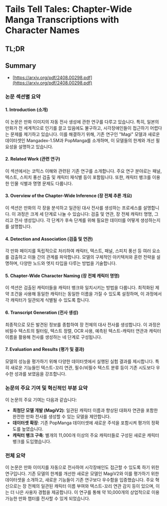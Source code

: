 # Tails Tell Tales: Chapter-Wide Manga Transcriptions with Character Names
## TL;DR
## Summary
- [https://arxiv.org/pdf/2408.00298.pdf](https://arxiv.org/pdf/2408.00298.pdf)

### 논문 섹션별 요약

#### 1. Introduction (소개)
이 논문은 만화 이미지의 자동 전사 생성에 관한 연구를 다루고 있습니다. 특히, 일본의 만화가 전 세계적으로 인기를 끌고 있음에도 불구하고, 시각장애인들이 접근하기 어렵다는 문제를 제기하고 있습니다. 이를 해결하기 위해, 기존 연구인 "Magi" 모델과 새로운 데이터셋인 Mangadex-1.5M과 PopManga를 소개하며, 이 모델들의 한계와 개선 필요성을 설명하고 있습니다.

#### 2. Related Work (관련 연구)
이 섹션에서는 코믹스 이해와 관련된 기존 연구를 소개합니다. 주요 연구 분야로는 패널, 텍스트, 스피치 풍선 검출 및 캐릭터 재식별 등이 포함됩니다. 또한, 캐릭터 뱅크를 이용한 인물 식별과 명명 문제도 다룹니다.

#### 3. Overview of the Chapter-Wide Inference (장 전체 추론 개요)
이 섹션은 만화의 각 장을 분석하고 일관된 대사 전사를 생성하는 프로세스를 설명합니다. 이 과정은 크게 세 단계로 나눌 수 있습니다: 검출 및 연관, 장 전체 캐릭터 명명, 그리고 전사 생성입니다. 각 단계가 후속 단계를 위해 필요한 데이터를 어떻게 생성하는지를 설명합니다.

#### 4. Detection and Association (검출 및 연관)
각 만화 페이지를 독립적으로 처리하여 캐릭터, 텍스트, 패널, 스피치 풍선 등 여러 요소를 검출하고 이들 간의 관계를 파악합니다. 모델의 구체적인 아키텍처와 훈련 전략을 설명하며, 다양한 노드와 엣지 타입을 다루는 방법을 기술합니다.

#### 5. Chapter-Wide Character Naming (장 전체 캐릭터 명명)
이 섹션은 검출된 캐릭터들을 캐릭터 뱅크와 일치시키는 방법을 다룹니다. 최적화된 제약 조건을 사용해 동일한 캐릭터는 동일한 이름을 가질 수 있도록 설정하며, 이 과정에서 각 캐릭터가 일관되게 식별될 수 있도록 합니다.

#### 6. Transcript Generation (전사 생성)
최종적으로 모든 발견된 정보를 종합하여 장 전체의 대사 전사를 생성합니다. 이 과정은 비필수 텍스트의 필터링, 텍스트 정렬, OCR 사용, 예측된 텍스트-캐릭터 연관과 캐릭터 이름을 활용해 전사를 생성하는 네 단계로 구성됩니다.

#### 7. Evaluation and Results (평가 및 결과)
모델의 성능을 평가하기 위해 다양한 데이터셋에서 실행된 실험 결과를 제시합니다. 특히 새로운 기능들인 텍스트-꼬리 연관, 필수/비필수 텍스트 분류 등이 기존 시도보다 우수한 성과를 보였음을 강조합니다.

### 논문의 주요 기여 및 혁신적인 부분 요약
이 논문의 주요 기여는 다음과 같습니다:
- **최첨단 모델 개발 (MagiV2)**: 일관된 캐릭터 이름과 향상된 대화자 연관을 포함한 완전한 만화 전사를 생성할 수 있는 모델을 제안합니다.
- **데이터셋 확장**: 기존 PopManga 데이터셋에 새로운 주석을 포함시켜 평가의 정확도를 높였습니다.
- **캐릭터 뱅크 구축**: 별개의 11,000개 이상의 주요 캐릭터들로 구성된 새로운 캐릭터 뱅크를 도입했습니다.

### 전체 요약
이 논문은 만화 이미지를 자동으로 전사하여 시각장애인도 접근할 수 있도록 하기 위한 연구입니다. 기존 모델의 한계를 개선한 새로운 모델인 MagiV2와 이를 평가하기 위한 데이터셋을 소개하고, 새로운 기능들이 기존 연구보다 우수함을 입증했습니다. 주요 혁신으로는 장 전체의 일관된 캐릭터 이름 부여와 텍스트-꼬리 연관 감지 등이 있으며, 이는 더 나은 사용자 경험을 제공합니다. 이 연구를 통해 약 10,000개의 상업적으로 이용 가능한 만화 챕터를 전사할 수 있게 되었습니다.